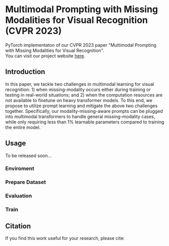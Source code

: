 # Multimodal Prompting with Missing Modalities for Visual Recognition (CVPR 2023)
PyTorch implementaton of our CVPR 2023 paper "Multimodal Prompting with Missing Modalities for Visual Recognition".  
You can visit our project website [here](https://yilunlee.github.io/missing_aware_prompts/).

## Introduction
In this paper, we tackle two challenges in multimodal learning for visual recognition: 1) when missing-modality occurs either during training or testing in real-world situations; and 2) when the computation resources are not available to finetune on heavy transformer models. To this end, we propose to utilize prompt learning and mitigate the above two challenges together. Specifically, our modality-missing-aware prompts can be plugged into multimodal transformers to handle general missing-modality cases, while only requiring less than 1% learnable parameters compared to training the entire model. 


## Usage
To be released soon...
### Enviroment

### Prepare Dataset

### Evaluation

### Train

## Citation
If you find this work useful for your research, please cite: